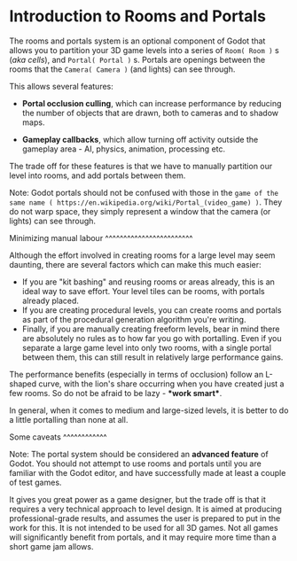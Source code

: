 

Introduction to Rooms and Portals
=================================

The rooms and portals system is an optional component of Godot that allows you to partition your 3D game levels into a series of `Room( Room )` s (*aka cells*), and `Portal( Portal )` s. Portals are openings between the rooms that the `Camera( Camera )` (and lights) can see through.
 
This allows several features:

- **Portal occlusion culling**, which can increase performance by reducing the number of objects that are drawn, both to cameras and to shadow maps.

- **Gameplay callbacks**, which allow turning off activity outside the gameplay area - AI, physics, animation, processing etc.

The trade off for these features is that we have to manually partition our level into rooms, and add portals between them.

Note:
 Godot portals should not be confused with those in the `game of the same name ( https://en.wikipedia.org/wiki/Portal_(video_game) )`. They do not warp space, they simply represent a window that the camera (or lights) can see through.

Minimizing manual labour
^^^^^^^^^^^^^^^^^^^^^^^^

Although the effort involved in creating rooms for a large level may seem daunting, there are several factors which can make this much easier:

- If you are "kit bashing" and reusing rooms or areas already, this is an ideal way to save effort. Your level tiles can be rooms, with portals already placed.
- If you are creating procedural levels, you can create rooms and portals as part of the procedural generation algorithm you're writing.
- Finally, if you are manually creating freeform levels, bear in mind there are absolutely no rules as to how far you go with portalling. Even if you separate a large game level into only two rooms, with a single portal between them, this can still result in relatively large performance gains.

The performance benefits (especially in terms of occlusion) follow an L-shaped curve, with the lion's share occurring when you have created just a few rooms. So do not be afraid to be lazy - **\*work smart\***.

In general, when it comes to medium and large-sized levels, it is better to do a little portalling than none at all.

Some caveats
^^^^^^^^^^^^

Note:
 The portal system should be considered an **advanced feature** of Godot. You should not attempt to use rooms and portals until you are familiar with the Godot editor, and have successfully made at least a couple of test games.

It gives you great power as a game designer, but the trade off is that it requires a very technical approach to level design. It is aimed at producing professional-grade results, and assumes the user is prepared to put in the work for this. It is not intended to be used for all 3D games. Not all games will significantly benefit from portals, and it may require more time than a short game jam allows.
